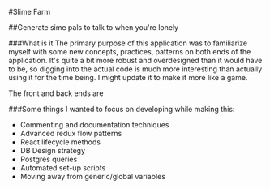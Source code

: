 #Slime Farm

##Generate sime pals to talk to when you're lonely 

###What is it
The primary purpose of this application was to familiarize myself with some new concepts, practices, patterns on both ends of the application. It's quite a bit more robust and overdesigned than it would have to be, so digging into the actual code is much more interesting than actually using it for the time being. I might update it to make it more like a game. 

The front and back ends are 

###Some things I wanted to focus on developing while making this: 
* Commenting and documentation techniques
* Advanced redux flow patterns
* React lifecycle methods
* DB Design strategy
* Postgres queries
* Automated set-up scripts
* Moving away from generic/global variables